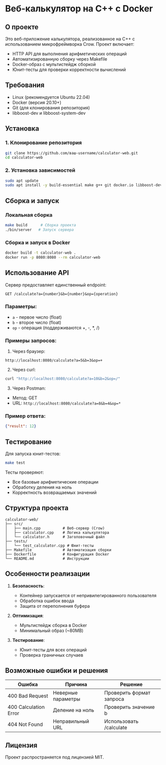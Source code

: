 # Веб-калькулятор на C++ с Docker

## О проекте
Это веб-приложение калькулятора, реализованное на C++ с использованием микрофреймворка Crow. Проект включает:
- HTTP API для выполнения арифметических операций
- Автоматизированную сборку через Makefile
- Docker-образ с мультистейдж сборкой
- Юнит-тесты для проверки корректности вычислений

## Требования
- Linux (рекомендуется Ubuntu 22.04)
- Docker (версия 20.10+)
- Git (для клонирования репозитория)
- libboost-dev и libboost-system-dev

## Установка

### 1. Клонирование репозитория
```bash
git clone https://github.com/ваш-username/calculator-web.git
cd calculator-web
```

### 2. Установка зависимостей
```bash
sudo apt update
sudo apt install -y build-essential make g++ git docker.io libboost-dev libboost-system-dev
```

## Сборка и запуск

### Локальная сборка
```bash
make build      # Сборка проекта
./bin/server   # Запуск сервера
```

### Сборка и запуск в Docker
```bash
docker build -t calculator-web .
docker run -p 8080:8080 --rm calculator-web
```

## Использование API

Сервер предоставляет единственный endpoint:

```
GET /calculate?a={number}&b={number}&op={operation}
```

### Параметры:
- `a` - первое число (float)
- `b` - второе число (float)
- `op` - операция (поддерживаются +, -, *, /)

### Примеры запросов:

1. Через браузер:
```
http://localhost:8080/calculate?a=5&b=3&op=+
```

2. Через curl:
```bash
curl "http://localhost:8080/calculate?a=10&b=2&op=/"
```

3. Через Postman:
- Метод: GET
- URL: `http://localhost:8080/calculate?a=8&b=4&op=*`

### Пример ответа:
```json
{"result": 12}
```

## Тестирование

Для запуска юнит-тестов:
```bash
make test
```

Тесты проверяют:
- Все базовые арифметические операции
- Обработку деления на ноль
- Корректность возвращаемых значений

## Структура проекта
```
calculator-web/
├── src/
│   ├── main.cpp          # Веб-сервер (Crow)
│   ├── calculator.cpp    # Логика калькулятора
│   └── calculator.h      # Заголовочный файл
├── tests/
│   └── test_calculator.cpp # Юнит-тесты
├── Makefile              # Автоматизация сборки
├── Dockerfile            # Конфигурация Docker
└── README.md             # Инструкции
```

## Особенности реализации
1. **Безопасность**:
   - Контейнер запускается от непривилегированного пользователя
   - Обработка ошибок ввода
   - Защита от переполнения буфера

2. **Оптимизация**:
   - Мультистейдж сборка в Docker
   - Минимальный образ (~80MB)

3. **Тестирование**:
   - Юнит-тесты для всех операций
   - Проверка граничных случаев

## Возможные ошибки и решения
| Ошибка | Причина | Решение |
|--------|---------|---------|
| 400 Bad Request | Неверные параметры | Проверить формат запроса |
| 400 Calculation Error | Деление на ноль | Проверить значение b |
| 404 Not Found | Неправильный URL | Использовать /calculate |

## Лицензия
Проект распространяется под лицензией MIT.
